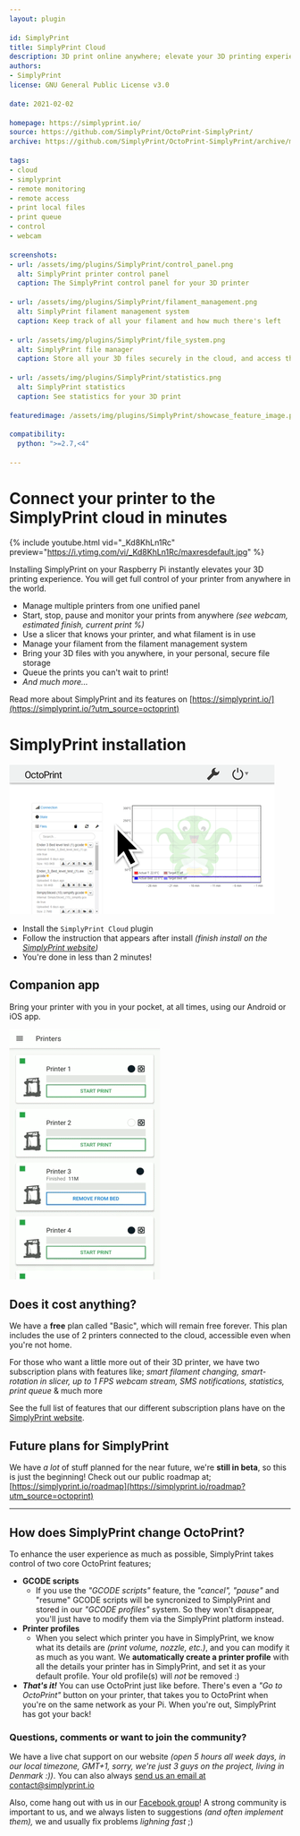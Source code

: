 ```yaml
---
layout: plugin

id: SimplyPrint
title: SimplyPrint Cloud
description: 3D print online anywhere; elevate your 3D printing experience from your computer or phone, with smart features like filament manager, livestream, print queue, and much more. Simple, beautiful, smart.
authors:
- SimplyPrint
license: GNU General Public License v3.0

date: 2021-02-02

homepage: https://simplyprint.io/
source: https://github.com/SimplyPrint/OctoPrint-SimplyPrint/
archive: https://github.com/SimplyPrint/OctoPrint-SimplyPrint/archive/master.zip

tags:
- cloud
- simplyprint
- remote monitoring
- remote access
- print local files
- print queue
- control
- webcam

screenshots:
- url: /assets/img/plugins/SimplyPrint/control_panel.png
  alt: SimplyPrint printer control panel
  caption: The SimplyPrint control panel for your 3D printer

- url: /assets/img/plugins/SimplyPrint/filament_management.png
  alt: SimplyPrint filament management system
  caption: Keep track of all your filament and how much there's left

- url: /assets/img/plugins/SimplyPrint/file_system.png
  alt: SimplyPrint file manager
  caption: Store all your 3D files securely in the cloud, and access them anywhere

- url: /assets/img/plugins/SimplyPrint/statistics.png
  alt: SimplyPrint statistics
  caption: See statistics for your 3D print

featuredimage: /assets/img/plugins/SimplyPrint/showcase_feature_image.png

compatibility:
  python: ">=2.7,<4"

---
```


# Connect your printer to the SimplyPrint cloud in minutes
{% include youtube.html vid="_Kd8KhLn1Rc" preview="https://i.ytimg.com/vi/_Kd8KhLn1Rc/maxresdefault.jpg" %}

Installing SimplyPrint on your Raspberry Pi instantly elevates your 3D printing experience. You will get full control of your printer from anywhere in the world.

- Manage multiple printers from one unified panel
- Start, stop, pause and monitor your prints from anywhere _(see webcam, estimated finish, current print %)_
- Use a slicer that knows your printer, and what filament is in use
- Manage your filament from the filament management system
- Bring your 3D files with you anywhere, in your personal, secure file storage
- Queue the prints you can't wait to print!
- _And much more..._

Read more about SimplyPrint and its features on [https://simplyprint.io/](https://simplyprint.io/?utm_source=octoprint)

# SimplyPrint installation

![installation](/assets/img/plugins/SimplyPrint/installation.gif "The SimplyPrint installation")
- Install the `SimplyPrint Cloud` plugin
- Follow the instruction that appears after install _(finish install on the [SimplyPrint website](https://simplyprint.io/?utm_source=octoprint))_
- You're done in less than 2 minutes!

## Companion app

Bring your printer with you in your pocket, at all times, using our Android or iOS app.

![app](/assets/img/plugins/SimplyPrint/app.gif "The SimplyPrint app")

## Does it cost anything?
We have a **free** plan called "Basic", which will remain free forever. This plan includes the use of 2 printers connected to the cloud, accessible even when you're not home.

For those who want a little more out of their 3D printer, we have two subscription plans with features like; _smart filament changing, smart-rotation in slicer, up to 1 FPS webcam stream, SMS notifications, statistics, print queue_ & much more

See the full list of features that our different subscription plans have on the [SimplyPrint website](https://simplyprint.io/?utm_source=octoprint).


## Future plans for SimplyPrint

We have _a lot_ of stuff planned for the near future, we're **still in beta**, so this is just the beginning!
Check out our public roadmap at; [https://simplyprint.io/roadmap](https://simplyprint.io/roadmap?utm_source=octoprint)

<hr />

## How does SimplyPrint change OctoPrint?

To enhance the user experience as much as possible, SimplyPrint takes control of two core OctoPrint features;
- **GCODE scripts**
    - If you use the _"GCODE scripts"_ feature, the _"cancel", "pause"_ and "resume" GCODE scripts will be syncronized to SimplyPrint and stored in our _"GCODE profiles"_ system. So they won't disappear, you'll just have to modify them via the SimplyPrint platform instead.
- **Printer profiles**
    - When you select which printer you have in SimplyPrint, we know what its details are _(print volume, nozzle, etc.)_, and you can modify it as much as you want. We **automatically create a printer profile** with all the details your printer has in SimplyPrint, and set it as your default profile. Your old profile(s) will _not_ be removed :)
- **_That's it!_** You can use OctoPrint just like before. There's even a _"Go to OctoPrint"_ button on your printer, that takes you to OctoPrint when you're on the same network as your Pi. When you're out, SimplyPrint has got your back!


### Questions, comments or want to join the community?

We have a live chat support on our website _(open 5 hours all week days, in our local timezone, GMT+1, sorry, we're just 3 guys on the project, living in Denmark :))_. You can also always [send us an email at contact@simplyprint.io](mailto:contact@simplyprint.io)

Also, come hang out with us in our [Facebook group](https://facebook.com/groups/simplyprint/)! A strong community is important to us, and we always listen to suggestions _(and often implement them),_ we and usually fix problems _lighning fast_ ;)


<a href="https://www.facebook.com/simplyprintDK"><i class="fab fa-facebook fa-2x" style="color:#29ABE2;"></i></a>&nbsp;<a href="https://www.youtube.com/channel/UC-fVuu_ny14RV3COTi0CVDw"><i class="fab fa-youtube-square fa-2x" style="color:#29ABE2;"></i></a>&nbsp;<a href="https://twitter.com/SimplyPrint3D"><i class="fab fa-twitter-square fa-2x" style="color:#29ABE2;"></i></a>
